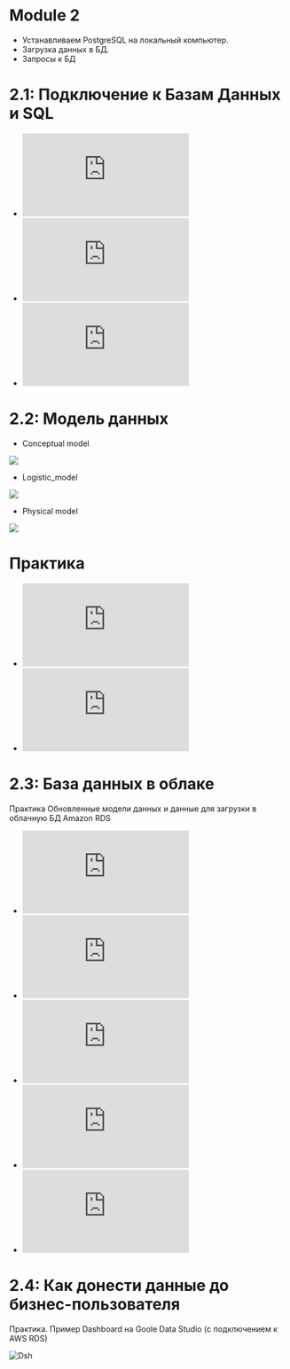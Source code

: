 # Module 2
- Устанавливаем PostgreSQL на локальный компьютер.
- Загрузка данных в БД.
- Запросы к БД

# 2.1: Подключение к Базам Данных и SQL
- ![orders.sql](https://github.com/Magomedm221/DataLearn/blob/main/DE%20101/module02/orders.sql.txt)
- ![people.sql](https://github.com/Magomedm221/DataLearn/blob/main/DE%20101/module02/people.sql.txt)
- ![returns.sql](https://github.com/Magomedm221/DataLearn/blob/main/DE%20101/module02/returns.sql.txt)

# 2.2: Модель данных
- Conceptual model

![](https://github.com/Magomedm221/DataLearn/blob/main/DE%20101/module02/2_2_sql_Conceptual_model.png)

- Logistic_model

![](https://github.com/Magomedm221/DataLearn/blob/main/DE%20101/module02/2_2_sql_Logical_model.png)

- Physical model

![](https://github.com/Magomedm221/DataLearn/blob/main/DE%20101/module02/2_2_sql_Physical_model.png)

# Практика
- ![DDL - создание таблиц](https://github.com/Magomedm221/DataLearn/blob/main/DE%20101/module02/ddl_final.sql.txt)
- ![Insert - наполнение таблиц](https://github.com/Magomedm221/DataLearn/blob/main/DE%20101/module02/insert_final.sql.txt)


# 2.3: База данных в облаке
Практика Обновленные модели данных и данные для загрузки в облачную БД Amazon RDS
- ![DDL](https://github.com/Magomedm221/DataLearn/blob/main/DE%20101/module02/2_3_ddl_final.sql.txt)
- ![Наполнение таблиц](https://github.com/Magomedm221/DataLearn/blob/main/DE%20101/module02/2_3_insert_final.sql.txt)
- ![Сырые данные. Таблица orders](https://github.com/Magomedm221/DataLearn/blob/main/DE%20101/module02/2_3_stg.order.sql.txt)
- ![Сырые данные. Таблица returns](https://github.com/Magomedm221/DataLearn/blob/main/DE%20101/module02/2_3_stg.returns.sql.txt)
- ![Сырые данные. Таблица people](https://github.com/Magomedm221/DataLearn/blob/main/DE%20101/module02/2_3_stg.people.sql.txt)

# 2.4: Как донести данные до бизнес-пользователя
Практика. Пример Dashboard на Goole Data Studio (с подключением к AWS RDS)

![Dsh](https://github.com/Magomedm221/DataLearn/blob/main/DE%20101/module02/Dashboard%20GDS.png)

